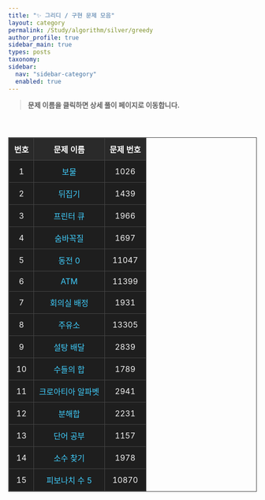 ```yaml
---
title: "✨ 그리디 / 구현 문제 모음"
layout: category
permalink: /Study/algorithm/silver/greedy
author_profile: true
sidebar_main: true
types: posts
taxonomy:
sidebar:
  nav: "sidebar-category"
  enabled: true
---
```


> **문제 이름을 클릭하면 상세 풀이 페이지로 이동합니다.**

<br/>

<table>
  <thead>
    <tr>
      <th style="text-align:center;">번호</th>
      <th style="text-align:center;">문제 이름</th>
      <th style="text-align:center;">문제 번호</th>
    </tr>
  </thead>
  <tbody>
    <tr><td style="text-align:center;">1</td><td><a href="/Study/algorithm/silver/1026">보물</a></td><td style="text-align:center;">1026</td></tr>
    <tr><td style="text-align:center;">2</td><td><a href="/Study/algorithm/silver/1439">뒤집기</a></td><td style="text-align:center;">1439</td></tr>
    <tr><td style="text-align:center;">3</td><td><a href="/Study/algorithm/silver/1966">프린터 큐</a></td><td style="text-align:center;">1966</td></tr>
    <tr><td style="text-align:center;">4</td><td><a href="/Study/algorithm/silver/1697">숨바꼭질</a></td><td style="text-align:center;">1697</td></tr>
    <tr><td style="text-align:center;">5</td><td><a href="/Study/algorithm/silver/11047">동전 0</a></td><td style="text-align:center;">11047</td></tr>
    <tr><td style="text-align:center;">6</td><td><a href="/Study/algorithm/silver/11399">ATM</a></td><td style="text-align:center;">11399</td></tr>
    <tr><td style="text-align:center;">7</td><td><a href="/Study/algorithm/silver/1931">회의실 배정</a></td><td style="text-align:center;">1931</td></tr>
    <tr><td style="text-align:center;">8</td><td><a href="/Study/algorithm/silver/13305">주유소</a></td><td style="text-align:center;">13305</td></tr>
    <tr><td style="text-align:center;">9</td><td><a href="/Study/algorithm/silver/2839">설탕 배달</a></td><td style="text-align:center;">2839</td></tr>
    <tr><td style="text-align:center;">10</td><td><a href="/Study/algorithm/silver/1789">수들의 합</a></td><td style="text-align:center;">1789</td></tr>
    <tr><td style="text-align:center;">11</td><td><a href="/Study/algorithm/silver/2941">크로아티아 알파벳</a></td><td style="text-align:center;">2941</td></tr>
    <tr><td style="text-align:center;">12</td><td><a href="/Study/algorithm/silver/2231">분해합</a></td><td style="text-align:center;">2231</td></tr>
    <tr><td style="text-align:center;">13</td><td><a href="/Study/algorithm/silver/1157">단어 공부</a></td><td style="text-align:center;">1157</td></tr>
    <tr><td style="text-align:center;">14</td><td><a href="/Study/algorithm/silver/1978">소수 찾기</a></td><td style="text-align:center;">1978</td></tr>
    <tr><td style="text-align:center;">15</td><td><a href="/Study/algorithm/silver/10870">피보나치 수 5</a></td><td style="text-align:center;">10870</td></tr>
  </tbody>
</table>

<style>
table {
  width: 100%;
  border-collapse: collapse;
  margin: 25px 0;
  font-size: 16px;
}
table, th, td {
  border: 1px solid #444;
}
th {
  background-color: #2a2a2a;
  color: #ffffff;
  padding: 10px;
}
td {
  background-color: #1e1e1e;
  color: #f1f1f1;
  padding: 10px;
  text-align: center;
}
a {
  color: #40cfff;
  text-decoration: none;
}
a:hover {
  text-decoration: underline;
}
</style>
